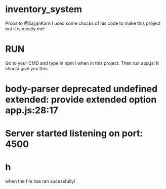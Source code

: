 # inventory_system
Props to @SajjanKarn I used some chucks of his code to make this project but it is mostly me!
# RUN
Go to your CMD and type in npm i when in this project. Then run app.js! It should give you this:
# body-parser deprecated undefined extended: provide extended option app.js:28:17
# Server started listening on port: 4500
# h
when the file has ran sucessfully!
